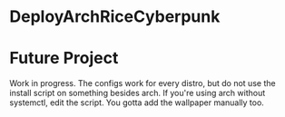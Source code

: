# DeployArchRiceCyberpunk
# Future Project
Work in progress.
The configs work for every distro, but do not use the install script on something besides arch. If you're using arch without systemctl, edit the script.
You gotta add the wallpaper manually too.
